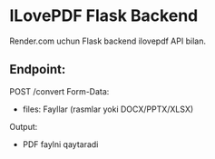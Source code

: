 # ILovePDF Flask Backend

Render.com uchun Flask backend ilovepdf API bilan.

## Endpoint:
POST /convert
Form-Data:
- files: Fayllar (rasmlar yoki DOCX/PPTX/XLSX)

Output:
- PDF faylni qaytaradi
